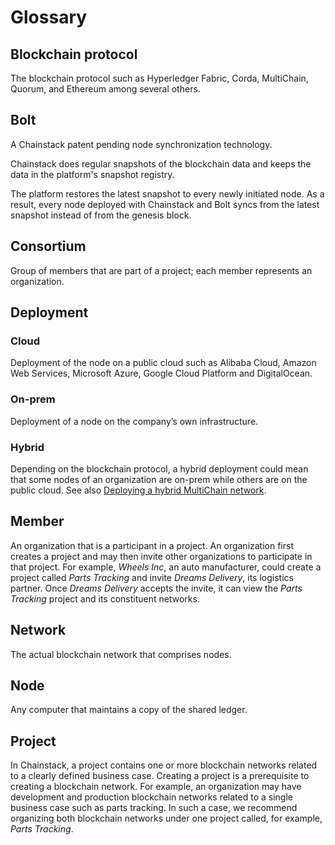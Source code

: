 # Glossary

## Blockchain protocol

The blockchain protocol such as Hyperledger Fabric, Corda, MultiChain, Quorum, and Ethereum among several others.

## Bolt

A Chainstack patent pending node synchronization technology.

Chainstack does regular snapshots of the blockchain data and keeps the data in the platform's snapshot registry.

The platform restores the latest snapshot to every newly initiated node. As a result, every node deployed with Chainstack and Bolt syncs from the latest snapshot instead of from the genesis block.

## Consortium

Group of members that are part of a project; each member represents an organization.

## Deployment

### Cloud

Deployment of the node on a public cloud such as Alibaba Cloud, Amazon Web Services, Microsoft Azure, Google Cloud Platform and DigitalOcean.

### On-prem

Deployment of a node on the company’s own infrastructure.

### Hybrid

Depending on the blockchain protocol, a hybrid deployment could mean that some nodes of an organization are on-prem while others are on the public cloud. See also [Deploying a hybrid MultiChain network](/guides/multichain-hybrid).

## Member

An organization that is a participant in a project. An organization first creates a project and may then invite other organizations to participate in that project. For example, *Wheels Inc*, an auto manufacturer, could create a project called *Parts Tracking* and invite *Dreams Delivery*, its logistics partner. Once *Dreams Delivery* accepts the invite, it can view the *Parts Tracking* project and its constituent networks.

## Network

The actual blockchain network that comprises nodes.

## Node

Any computer that maintains a copy of the shared ledger.

## Project

In Chainstack, a project contains one or more blockchain networks related to a clearly defined business case. Creating a project is a prerequisite to creating a blockchain network. For example, an organization may have development and production blockchain networks related to a single business case such as parts tracking. In such a case, we recommend organizing both blockchain networks under one project called, for example, *Parts Tracking*.
